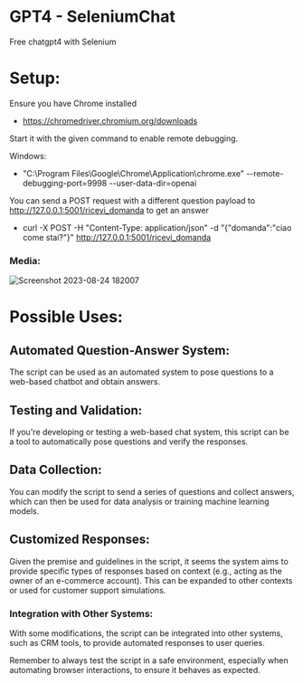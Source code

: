 # GPT4 - SeleniumChat 
Free chatgpt4 with Selenium

# Setup:
Ensure you have Chrome installed

- https://chromedriver.chromium.org/downloads


Start it with the given command to enable remote debugging.

Windows:

- "C:\\Program Files\\Google\\Chrome\\Application\\chrome.exe" --remote-debugging-port=9998 --user-data-dir=openai


You can send a POST request with a different question payload to http://127.0.0.1:5001/ricevi_domanda to get an answer
- curl -X POST -H "Content-Type: application/json" -d "{\"domanda\":\"ciao come stai?\"}" http://127.0.0.1:5001/ricevi_domanda


### Media:
![Screenshot 2023-08-24 182007](https://github.com/69ares/chatgpt4-selenium/assets/35406032/0794079a-abde-48e4-be79-26013533bdd5)



# Possible Uses:
## Automated Question-Answer System:
The script can be used as an automated system to pose questions to a web-based chatbot and obtain answers.

## Testing and Validation:
If you're developing or testing a web-based chat system, this script can be a tool to automatically pose questions and verify the responses.

## Data Collection:
You can modify the script to send a series of questions and collect answers, which can then be used for data analysis or training machine learning models.

## Customized Responses:
Given the premise and guidelines in the script, it seems the system aims to provide specific types of responses based on context (e.g., acting as the owner of an e-commerce account). This can be expanded to other contexts or used for customer support simulations.

### Integration with Other Systems:
With some modifications, the script can be integrated into other systems, such as CRM tools, to provide automated responses to user queries.

Remember to always test the script in a safe environment, especially when automating browser interactions, to ensure it behaves as expected.
